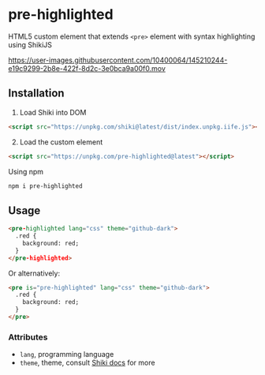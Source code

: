 # pre-highlighted

HTML5 custom element that extends `<pre>` element with syntax highlighting using ShikiJS

https://user-images.githubusercontent.com/10400064/145210244-e19c9299-2b8e-422f-8d2c-3e0bca9a00f0.mov

## Installation

1. Load Shiki into DOM

```html
<script src="https://unpkg.com/shiki@latest/dist/index.unpkg.iife.js"></script>
```

2. Load the custom element

```html
<script src="https://unpkg.com/pre-highlighted@latest"></script>
```

Using npm

```sh
npm i pre-highlighted
```

## Usage

```html
<pre-highlighted lang="css" theme="github-dark">
  .red {
    background: red;
  }
</pre-highlighted>
```

Or alternatively:

```html
<pre is="pre-highlighted" lang="css" theme="github-dark">
  .red {
    background: red;
  }
</pre>
```

### Attributes

- `lang`, programming language
- `theme`, theme, consult [Shiki docs](https://github.com/shikijs/shiki/blob/main/docs/themes.md) for more
